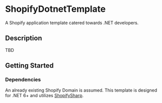 # ShopifyDotnetTemplate
A Shopify application template catered towards .NET developers.

## Description

TBD

## Getting Started

### Dependencies

An already existing Shopify Domain is assumed. 
This template is designed for .NET 6+ and utilizes [ShopifySharp](https://github.com/nozzlegear/ShopifySharp/blob/master/readme.md).


